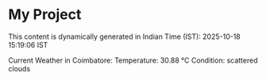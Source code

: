 # My Project

This content is dynamically generated in Indian Time (IST): 2025-10-18 15:19:06 IST


Current Weather in Coimbatore:
Temperature: 30.88 °C
Condition: scattered clouds
